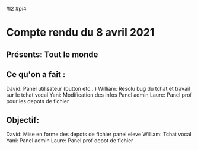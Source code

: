 #l2
#pi4

# Compte rendu du 8 avril 2021

## Présents: Tout le monde

## Ce qu'on a fait : 

 David: Panel utilisateur (button etc...) 
 William: Resolu bug du tchat et travail sur le tchat vocal
 Yani: Modification des infos Panel admin
 Laure: Panel prof pour les depots de fichier

## Objectif:

 David: Mise en forme des depots de fichier panel eleve
 William: Tchat vocal 
 Yani: Panel admin 
 Laure: Panel prof depot de fichier
